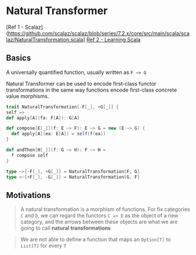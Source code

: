 # Natural Transformer

[Ref 1 - Scalaz](https://github.com/scalaz/scalaz/blob/series/7.2.x/core/src/main/scala/scalaz/NaturalTransformation.scala]
[Ref 2 - Learning Scala](http://eed3si9n.com/learning-scalaz/Natural-Transformation.html)

## Basics

A universally quantified function, usually written as `F ~> G`

Natural Transformer can be used to encode first-class functor transformations in the same way
functions encode first-class concrete value morphisms.


```scala
trait NaturalTransformation[-F[_], +G[_]] {
self =>
def apply[A](fa: F[A]): G[A]

def compose[E[_]](f: E ~> F): E ~> G = new (E ~> G) {
  def apply[A](ea: E[A]) = self(f(ea))
}

def andThen[H[_]](f: G ~> H): F ~> H =
  f compose self
}

type ~>[-F[_], +G[_]] = NaturalTransformation[F, G]
type <~[+F[_], -G[_]] = NaturalTransformation[G, F]
```

## Motivations

> A natural transformation is a morphism of functions. For fix categories `C` and `D`, 
we can regard the functors `C => D` as the object of a new category, and the arrows between
these objects are what we are going to call **natural transformations**
 
> We are not able to define a function that maps an `Option[T]` to `List[T]` for every `T`

